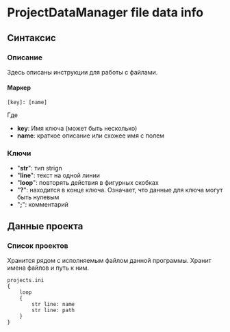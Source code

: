 # ProjectDataManager file data info

## Синтаксис

### Описание

Здесь описаны инструкции для работы с файлами.

#### Маркер

``[key]: [name]``

Где

* **key**: Имя ключа (может быть несколько)
* **name**: краткое описание или схожее имя с полем

### Ключи

* "**str**": тип strign
* "**line**": текст на одной линии
* "**loop**": повторять действия в фигурных скобках
* "**?**": находится в конце ключа. Означает, что данные для ключа могут быть нулевым
* "**;**": комментарий

## Данные проекта

### Список проектов

Хранится рядом с исполняемым файлом данной программы. Хранит имена файлов и путь к ним.

```
projects.ini
{
    loop
    {
        str line: name
        str line: path
    }
}
```
